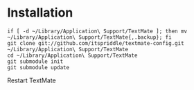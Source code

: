 Installation
============

    if [ -d ~/Library/Application\ Support/TextMate ]; then mv ~/Library/Application\ Support/TextMate{,.backup}; fi
    git clone git://github.com/itspriddle/textmate-config.git ~/Library/Application\ Support/TextMate
    cd ~/Library/Application\ Support/TextMate
    git submodule init
    git submodule update

Restart TextMate